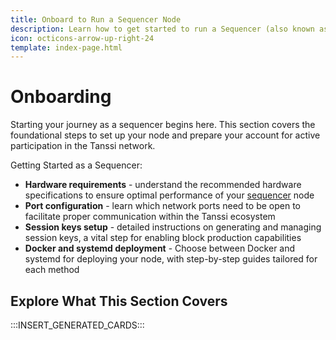 ```yaml
---
title: Onboard to Run a Sequencer Node
description: Learn how to get started to run a Sequencer (also known as producer nodes) using Docker or Systemd to participate in the protocol.
icon: octicons-arrow-up-right-24
template: index-page.html
---
```


# Onboarding

Starting your journey as a sequencer begins here. This section covers the foundational steps to set up your node and prepare your account for active participation in the Tanssi network.

Getting Started as a Sequencer:

- **Hardware requirements** - understand the recommended hardware specifications to ensure optimal performance of your [sequencer](run-a-sequencer/index.md) node
- **Port configuration** - learn which network ports need to be open to facilitate proper communication within the Tanssi ecosystem
- **Session keys setup** - detailed instructions on generating and managing session keys, a vital step for enabling block production capabilities
- **Docker and systemd deployment** - Choose between Docker and systemd for deploying your node, with step-by-step guides tailored for each method

## Explore What This Section Covers

:::INSERT_GENERATED_CARDS::: 



